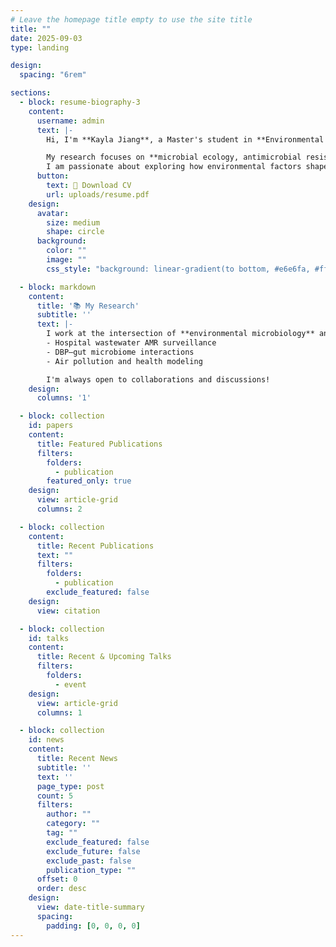```yaml
---
# Leave the homepage title empty to use the site title
title: ""
date: 2025-09-03
type: landing

design:
  spacing: "6rem"

sections:
  - block: resume-biography-3
    content:
      username: admin
      text: |-
        Hi, I'm **Kayla Jiang**, a Master's student in **Environmental Engineering at Stanford University**.  

        My research focuses on **microbial ecology, antimicrobial resistance (AMR), and environmental health**.  
        I am passionate about exploring how environmental factors shape microbial communities and developing strategies to mitigate AMR spread in water systems.
      button:
        text: 📄 Download CV
        url: uploads/resume.pdf
    design:
      avatar:
        size: medium
        shape: circle
      background:
        color: ""
        image: ""
        css_style: "background: linear-gradient(to bottom, #e6e6fa, #ffffff);"

  - block: markdown
    content:
      title: '📚 My Research'
      subtitle: ''
      text: |-
        I work at the intersection of **environmental microbiology** and **public health**, with current projects including:  
        - Hospital wastewater AMR surveillance  
        - DBP–gut microbiome interactions  
        - Air pollution and health modeling  

        I'm always open to collaborations and discussions!
    design:
      columns: '1'

  - block: collection
    id: papers
    content:
      title: Featured Publications
      filters:
        folders:
          - publication
        featured_only: true
    design:
      view: article-grid
      columns: 2

  - block: collection
    content:
      title: Recent Publications
      text: ""
      filters:
        folders:
          - publication
        exclude_featured: false
    design:
      view: citation

  - block: collection
    id: talks
    content:
      title: Recent & Upcoming Talks
      filters:
        folders:
          - event
    design:
      view: article-grid
      columns: 1

  - block: collection
    id: news
    content:
      title: Recent News
      subtitle: ''
      text: ''
      page_type: post
      count: 5
      filters:
        author: ""
        category: ""
        tag: ""
        exclude_featured: false
        exclude_future: false
        exclude_past: false
        publication_type: ""
      offset: 0
      order: desc
    design:
      view: date-title-summary
      spacing:
        padding: [0, 0, 0, 0]
---
```


